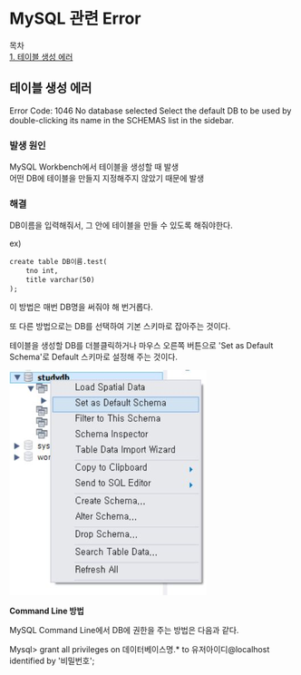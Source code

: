 # MySQL 관련 Error

목차  
[1. 테이블 생성 에러](#테이블-생성-에러)

## 테이블 생성 에러

Error Code: 1046 No database selected Select the default DB to be used by double-clicking its name in the SCHEMAS list in the sidebar.

### 발생 원인

MySQL Workbench에서 테이블을 생성할 때 발생  
어떤 DB에 테이블을 만들지 지정해주지 않았기 때문에 발생

### 해결

DB이름을 입력해줘서, 그 안에 테이블을 만들 수 있도록 해줘야한다.

ex)
```
create table DB이름.test(
    tno int,
    title varchar(50)
);
```

이 방법은 매번 DB명을 써줘야 해 번거롭다.


또 다른 방법으로는 DB를 선택하여 기본 스키마로 잡아주는 것이다.

테이블을 생성할 DB를 더블클릭하거나 마우스 오른쪽 버튼으로 'Set as Default Schema'로 Default 스키마로 설정해 주는 것이다.

![테이블 생성 에러](/Images/SQL/MySQL/테이블생성에러.JPG)

**Command Line 방법**

MySQL Command Line에서 DB에 권한을 주는 방법은 다음과 같다.

Mysql>
grant all privileges on 데이터베이스명.* to 유저아이디@localhost identified by '비밀번호';